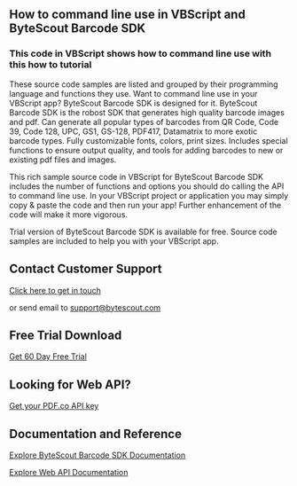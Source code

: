 ## How to command line use in VBScript and ByteScout Barcode SDK

### This code in VBScript shows how to command line use with this how to tutorial

These source code samples are listed and grouped by their programming language and functions they use. Want to command line use in your VBScript app? ByteScout Barcode SDK is designed for it. ByteScout Barcode SDK is the robost SDK that generates high quality barcode images and pdf. Can generate all popular types of barcodes from QR Code, Code 39, Code 128, UPC, GS1, GS-128, PDF417, Datamatrix to more exotic barcode types. Fully customizable fonts, colors, print sizes. Includes special functions to ensure output quality, and tools for adding barcodes to new or existing pdf files and images.

This rich sample source code in VBScript for ByteScout Barcode SDK includes the number of functions and options you should do calling the API to command line use. In your VBScript project or application you may simply copy & paste the code and then run your app! Further enhancement of the code will make it more vigorous.

Trial version of ByteScout Barcode SDK is available for free. Source code samples are included to help you with your VBScript app.

## Contact Customer Support

[Click here to get in touch](https://bytescout.zendesk.com/hc/en-us/requests/new?subject=ByteScout%20Barcode%20SDK%20Question)

or send email to [support@bytescout.com](mailto:support@bytescout.com?subject=ByteScout%20Barcode%20SDK%20Question) 

## Free Trial Download

[Get 60 Day Free Trial](https://bytescout.com/download/web-installer?utm_source=github-readme)

## Looking for Web API? 

[Get your PDF.co API key](https://pdf.co/documentation/api?utm_source=github-readme)

## Documentation and Reference

[Explore ByteScout Barcode SDK Documentation](https://bytescout.com/documentation/index.html?utm_source=github-readme)

[Explore Web API Documentation](https://pdf.co/documentation/api?utm_source=github-readme)